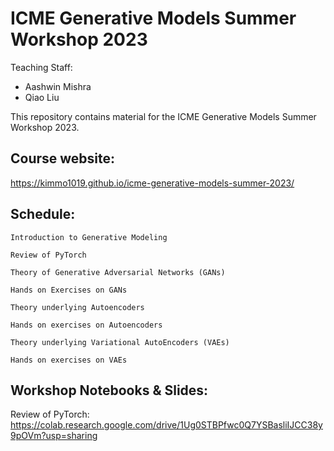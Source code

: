 # ICME Generative Models Summer Workshop 2023


Teaching Staff:

- Aashwin Mishra
- Qiao Liu

This repository contains material for the ICME Generative Models Summer Workshop 2023.

## Course website:

https://kimmo1019.github.io/icme-generative-models-summer-2023/

##  Schedule:

    Introduction to Generative Modeling

    Review of PyTorch

    Theory of Generative Adversarial Networks (GANs)

    Hands on Exercises on GANs

    Theory underlying Autoencoders

    Hands on exercises on Autoencoders

    Theory underlying Variational AutoEncoders (VAEs)

    Hands on exercises on VAEs


## Workshop Notebooks & Slides: 

Review of PyTorch:
https://colab.research.google.com/drive/1Ug0STBPfwc0Q7YSBasliIJCC38y9pOVm?usp=sharing
